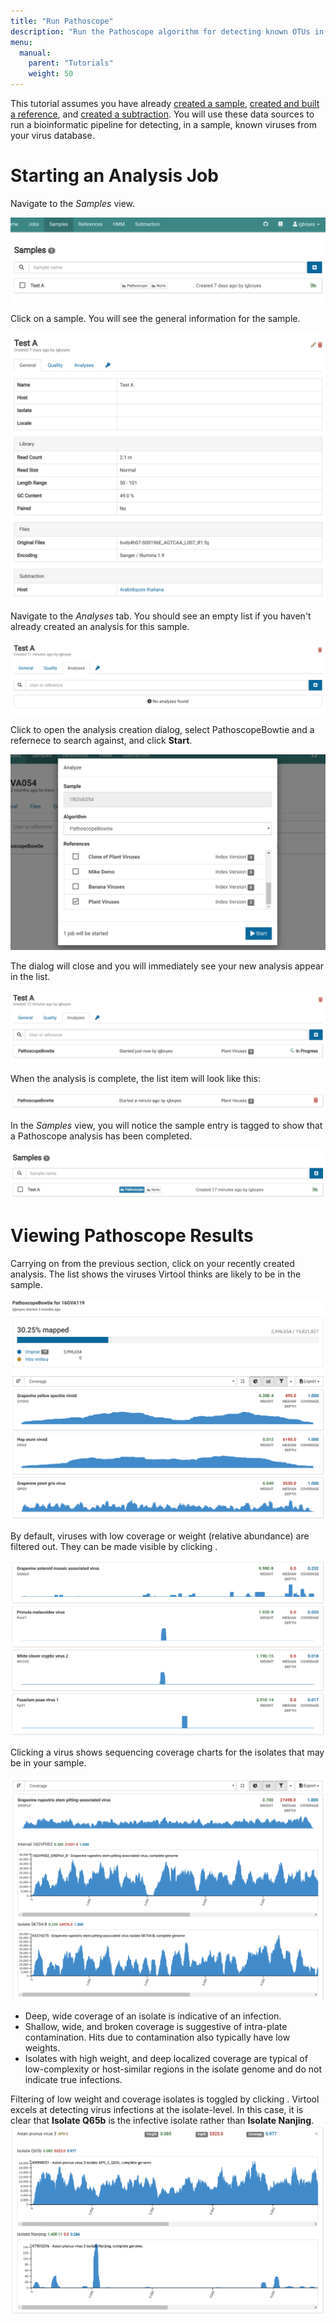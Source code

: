 ```yaml
---
title: "Run Pathoscope"
description: "Run the Pathoscope algorithm for detecting known OTUs in a Virtool reference."
menu:
  manual:
    parent: "Tutorials"
    weight: 50
---
```


This tutorial assumes you have already [created a sample](/docs/manual/tut_sample/), [created and built a reference](/docs/manual/tut_reference/), and [created a subtraction](/docs/manual/tut_subtraction/). You will use these data sources to run a bioinformatic pipeline for detecting, in a sample, known viruses from your virus database.

# Starting an Analysis Job

Navigate to the _Samples_ view.

![Samples List View](samples.png)

Click on a sample. You will see the general information for the sample.

![Sample General](general.png)

Navigate to the _Analyses_ tab. You should see an empty list if you haven't already created an analysis for this sample.

!["Empty Analysis List](empty.png)

Click <i class="fa fa-plus-square"></i> to open the analysis creation dialog, select PathoscopeBowtie and a refernece to search against, and click <i class="fa fa-play"></i> **Start**.

![Analysis Dialog](dialog.png)

The dialog will close and you will immediately see your new analysis appear in the list.

!["Pathoscope Running"](running.png)

When the analysis is complete, the list item will look like this:

!["Pathoscope Complete"](ready.png)

In the _Samples_ view, you will notice the sample entry is tagged to show that a Pathoscope analysis has been completed.

!["Pathoscope Sample Tag"](tag.png)

# Viewing Pathoscope Results

Carrying on from the previous section, click on your recently created analysis. The list shows the viruses Virtool thinks are likely to be in the sample.

![Filtered](filtered.png)

By default, viruses with low coverage or weight (relative abundance) are filtered out. They can be made visible by clicking <i class="fa fa-filter"></i>.

![Unfiltered](unfiltered.png)

Clicking a virus shows sequencing coverage charts for the isolates that may be in your sample.

!["Pathoscope Coverage Filtered"](coverage_filtered.png)

- Deep, wide coverage of an isolate is indicative of an infection.
- Shallow, wide, and broken coverage is suggestive of intra-plate contamination. Hits due to contamination also typically have low weights.
- Isolates with high weight, and deep localized coverage are typical of low-complexity or host-similar regions in the isolate genome and do not indicate true infections.

Filtering of low weight and coverage isolates is toggled by clicking <i class="fa fa-filter"></i>. Virtool excels at detecting virus infections at the isolate-level. In this case, it is clear that **Isolate Q65b** is the infective isolate rather than **Isolate Nanjing**.
!["Pathoscope unfiltered"](coverage_unfiltered.png)
